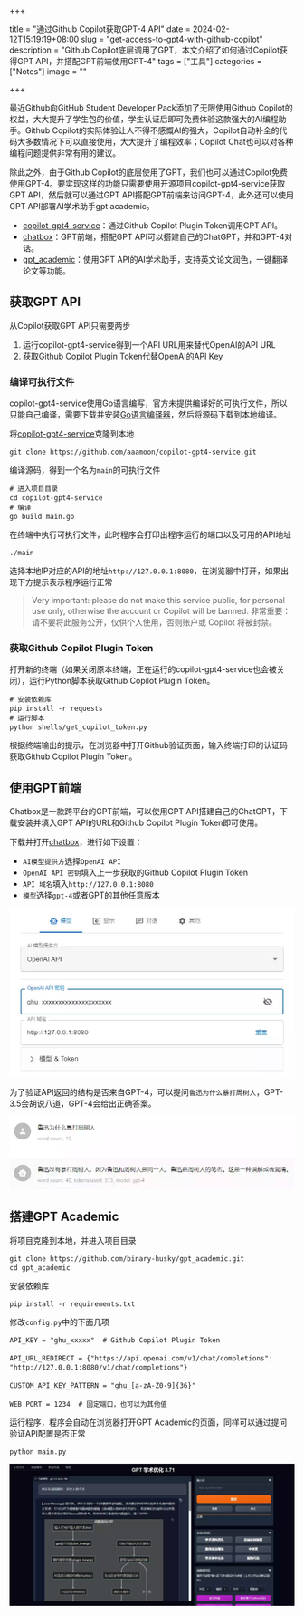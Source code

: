 +++

title = "通过Github Copilot获取GPT-4 API"
date = 2024-02-12T15:19:19+08:00
slug = "get-access-to-gpt4-with-github-copilot"
description = "Github Copilot底层调用了GPT，本文介绍了如何通过Copilot获得GPT API，并搭配GPT前端使用GPT-4"
tags = ["工具"]
categories = ["Notes"]
image = ""

+++

最近Github向GitHub Student Developer Pack添加了无限使用Github Copilot的权益，大大提升了学生包的价值，学生认证后即可免费体验这款强大的AI编程助手。Github Copilot的实际体验让人不得不感慨AI的强大，Copilot自动补全的代码大多数情况下可以直接使用，大大提升了编程效率；Copilot Chat也可以对各种编程问题提供非常有用的建议。

除此之外，由于Github Copilot的底层使用了GPT，我们也可以通过Copilot免费使用GPT-4。要实现这样的功能只需要使用开源项目copilot-gpt4-service获取GPT API，然后就可以通过GPT API搭配GPT前端来访问GPT-4，此外还可以使用GPT API部署AI学术助手gpt academic。

- [copilot-gpt4-service](https://github.com/aaamoon/copilot-gpt4-service)：通过Github Copilot Plugin Token调用GPT API。
- [chatbox](https://github.com/Bin-Huang/chatbox)：GPT前端，搭配GPT API可以搭建自己的ChatGPT，并和GPT-4对话。
- [gpt_academic](https://github.com/binary-husky/gpt_academic)：使用GPT API的AI学术助手，支持英文论文润色，一键翻译论文等功能。

## 获取GPT API

从Copilot获取GPT API只需要两步

1. 运行copilot-gpt4-service得到一个API URL用来替代OpenAI的API URL
2. 获取Github Copilot Plugin Token代替OpenAI的API Key

### 编译可执行文件

copilot-gpt4-service使用Go语言编写，官方未提供编译好的可执行文件，所以只能自己编译，需要下载并安装[Go语言编译器](https://go.dev/dl/)，然后将源码下载到本地编译。

将[copilot-gpt4-service](https://github.com/aaamoon/copilot-gpt4-service)克隆到本地

```shell
git clone https://github.com/aaamoon/copilot-gpt4-service.git
```

编译源码，得到一个名为`main`的可执行文件

```shell
# 进入项目目录
cd copilot-gpt4-service
# 编译
go build main.go
```

在终端中执行可执行文件，此时程序会打印出程序运行的端口以及可用的API地址

```shell
./main
```

选择本地IP对应的API的地址`http://127.0.0.1:8080`，在浏览器中打开，如果出现下方提示表示程序运行正常

> Very important: please do not make this service public, for personal use only, otherwise the account or Copilot will be banned. 非常重要：请不要将此服务公开，仅供个人使用，否则账户或 Copilot 将被封禁。

### 获取Github Copilot Plugin Token

打开新的终端（如果关闭原本终端，正在运行的copilot-gpt4-service也会被关闭），运行Python脚本获取Github Copilot Plugin Token。

```shell
# 安装依赖库
pip install -r requests
# 运行脚本
python shells/get_copilot_token.py
```

根据终端输出的提示，在浏览器中打开Github验证页面，输入终端打印的认证码获取Github Copilot Plugin Token。

## 使用GPT前端

Chatbox是一款跨平台的GPT前端，可以使用GPT API搭建自己的ChatGPT，下载安装并填入GPT API的URL和Github Copilot Plugin Token即可使用。

下载并打开[chatbox](https://chatboxai.app)，进行如下设置：

- `AI模型提供方`选择`OpenAI API`
- `OpenAI API 密钥`填入上一步获取的Github Copilot Plugin Token
- `API 域名`填入`http://127.0.0.1:8080`
- `模型`选择`gpt-4`或者GPT的其他任意版本

![chatbox 设置](chatbox_setting.webp)

为了验证API返回的结构是否来自GPT-4，可以提问`鲁迅为什么暴打周树人`，GPT-3.5会胡说八道，GPT-4会给出正确答案。

![GPT4的回答](gpt4_or_not.webp)

## 搭建GPT Academic

将项目克隆到本地，并进入项目目录

```shell
git clone https://github.com/binary-husky/gpt_academic.git
cd gpt_academic
```

安装依赖库

```shell
pip install -r requirements.txt
```

修改`config.py`中的下面几项

```shell
API_KEY = "ghu_xxxxx"  # Github Copilot Plugin Token

API_URL_REDIRECT = {"https://api.openai.com/v1/chat/completions": "http://127.0.0.1:8080/v1/chat/completions"}

CUSTOM_API_KEY_PATTERN = "ghu_[a-zA-Z0-9]{36}"

WEB_PORT = 1234  # 固定端口，也可以为其他值
```

运行程序，程序会自动在浏览器打开GPT Academic的页面，同样可以通过提问验证API配置是否正常

```shell
python main.py
```

![GPT Academic](gpt_academic.webp)
